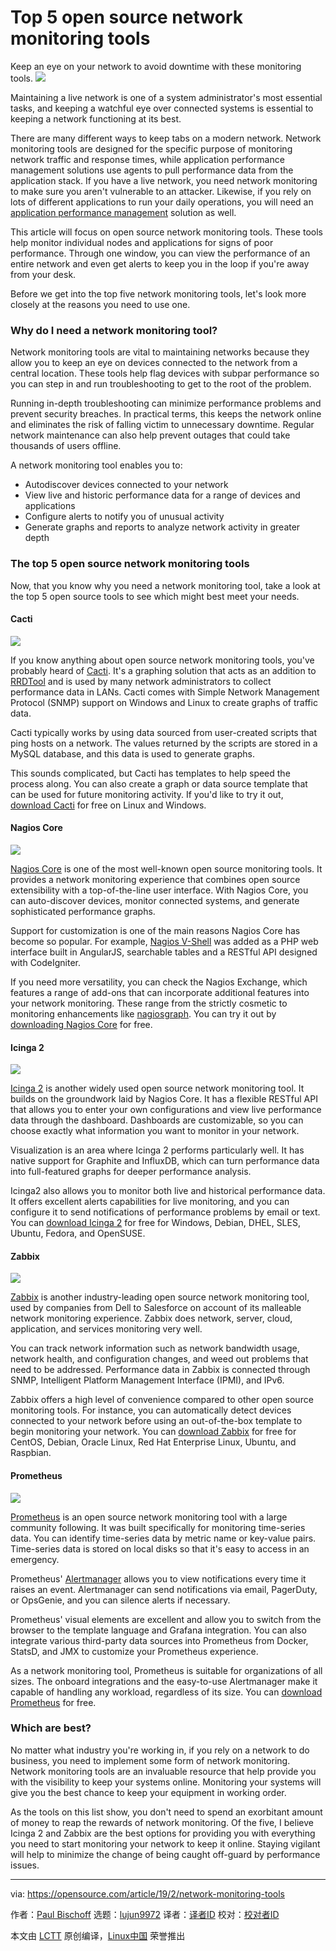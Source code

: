 [#]: collector: (lujun9972)
[#]: translator: ( )
[#]: reviewer: ( )
[#]: publisher: ( )
[#]: url: ( )
[#]: subject: (Top 5 open source network monitoring tools)
[#]: via: (https://opensource.com/article/19/2/network-monitoring-tools)
[#]: author: (Paul Bischoff https://opensource.com/users/paulbischoff)

Top 5 open source network monitoring tools
======
Keep an eye on your network to avoid downtime with these monitoring tools.
![](https://opensource.com/sites/default/files/styles/image-full-size/public/lead-images/mesh_networking_dots_connected.png?itok=ovINTRR3)

Maintaining a live network is one of a system administrator's most essential tasks, and keeping a watchful eye over connected systems is essential to keeping a network functioning at its best.

There are many different ways to keep tabs on a modern network. Network monitoring tools are designed for the specific purpose of monitoring network traffic and response times, while application performance management solutions use agents to pull performance data from the application stack. If you have a live network, you need network monitoring to make sure you aren't vulnerable to an attacker. Likewise, if you rely on lots of different applications to run your daily operations, you will need an [application performance management][1] solution as well.

This article will focus on open source network monitoring tools. These tools help monitor individual nodes and applications for signs of poor performance. Through one window, you can view the performance of an entire network and even get alerts to keep you in the loop if you're away from your desk.

Before we get into the top five network monitoring tools, let's look more closely at the reasons you need to use one.

### Why do I need a network monitoring tool?

Network monitoring tools are vital to maintaining networks because they allow you to keep an eye on devices connected to the network from a central location. These tools help flag devices with subpar performance so you can step in and run troubleshooting to get to the root of the problem.

Running in-depth troubleshooting can minimize performance problems and prevent security breaches. In practical terms, this keeps the network online and eliminates the risk of falling victim to unnecessary downtime. Regular network maintenance can also help prevent outages that could take thousands of users offline.

A network monitoring tool enables you to:

  * Autodiscover devices connected to your network
  * View live and historic performance data for a range of devices and applications
  * Configure alerts to notify you of unusual activity
  * Generate graphs and reports to analyze network activity in greater depth

### The top 5 open source network monitoring tools

Now, that you know why you need a network monitoring tool, take a look at the top 5 open source tools to see which might best meet your needs.

#### Cacti

![](https://opensource.com/sites/default/files/uploads/cacti_network-monitoring-tools.png)

If you know anything about open source network monitoring tools, you've probably heard of [Cacti][2]. It's a graphing solution that acts as an addition to [RRDTool][3] and is used by many network administrators to collect performance data in LANs. Cacti comes with Simple Network Management Protocol (SNMP) support on Windows and Linux to create graphs of traffic data.

Cacti typically works by using data sourced from user-created scripts that ping hosts on a network. The values returned by the scripts are stored in a MySQL database, and this data is used to generate graphs.

This sounds complicated, but Cacti has templates to help speed the process along. You can also create a graph or data source template that can be used for future monitoring activity. If you'd like to try it out, [download Cacti][4] for free on Linux and Windows.

#### Nagios Core

![](https://opensource.com/sites/default/files/uploads/nagioscore_network-monitoring-tools.png)

[Nagios Core][5] is one of the most well-known open source monitoring tools. It provides a network monitoring experience that combines open source extensibility with a top-of-the-line user interface. With Nagios Core, you can auto-discover devices, monitor connected systems, and generate sophisticated performance graphs.

Support for customization is one of the main reasons Nagios Core has become so popular. For example, [Nagios V-Shell][6] was added as a PHP web interface built in AngularJS, searchable tables and a RESTful API designed with CodeIgniter.

If you need more versatility, you can check the Nagios Exchange, which features a range of add-ons that can incorporate additional features into your network monitoring. These range from the strictly cosmetic to monitoring enhancements like [nagiosgraph][7]. You can try it out by [downloading Nagios Core][8] for free.

#### Icinga 2

![](https://opensource.com/sites/default/files/uploads/icinga2_network-monitoring-tools.png)

[Icinga 2][9] is another widely used open source network monitoring tool. It builds on the groundwork laid by Nagios Core. It has a flexible RESTful API that allows you to enter your own configurations and view live performance data through the dashboard. Dashboards are customizable, so you can choose exactly what information you want to monitor in your network.

Visualization is an area where Icinga 2 performs particularly well. It has native support for Graphite and InfluxDB, which can turn performance data into full-featured graphs for deeper performance analysis.

Icinga2 also allows you to monitor both live and historical performance data. It offers excellent alerts capabilities for live monitoring, and you can configure it to send notifications of performance problems by email or text. You can [download Icinga 2][10] for free for Windows, Debian, DHEL, SLES, Ubuntu, Fedora, and OpenSUSE.

#### Zabbix

![](https://opensource.com/sites/default/files/uploads/zabbix_network-monitoring-tools.png)

[Zabbix][11] is another industry-leading open source network monitoring tool, used by companies from Dell to Salesforce on account of its malleable network monitoring experience. Zabbix does network, server, cloud, application, and services monitoring very well.

You can track network information such as network bandwidth usage, network health, and configuration changes, and weed out problems that need to be addressed. Performance data in Zabbix is connected through SNMP, Intelligent Platform Management Interface (IPMI), and IPv6.

Zabbix offers a high level of convenience compared to other open source monitoring tools. For instance, you can automatically detect devices connected to your network before using an out-of-the-box template to begin monitoring your network. You can [download Zabbix][12] for free for CentOS, Debian, Oracle Linux, Red Hat Enterprise Linux, Ubuntu, and Raspbian.

#### Prometheus

![](https://opensource.com/sites/default/files/uploads/promethius_network-monitoring-tools.png)

[Prometheus][13] is an open source network monitoring tool with a large community following. It was built specifically for monitoring time-series data. You can identify time-series data by metric name or key-value pairs. Time-series data is stored on local disks so that it's easy to access in an emergency.

Prometheus' [Alertmanager][14] allows you to view notifications every time it raises an event. Alertmanager can send notifications via email, PagerDuty, or OpsGenie, and you can silence alerts if necessary.

Prometheus' visual elements are excellent and allow you to switch from the browser to the template language and Grafana integration. You can also integrate various third-party data sources into Prometheus from Docker, StatsD, and JMX to customize your Prometheus experience.

As a network monitoring tool, Prometheus is suitable for organizations of all sizes. The onboard integrations and the easy-to-use Alertmanager make it capable of handling any workload, regardless of its size. You can [download Prometheus][15] for free.

### Which are best?

No matter what industry you're working in, if you rely on a network to do business, you need to implement some form of network monitoring. Network monitoring tools are an invaluable resource that help provide you with the visibility to keep your systems online. Monitoring your systems will give you the best chance to keep your equipment in working order.

As the tools on this list show, you don't need to spend an exorbitant amount of money to reap the rewards of network monitoring. Of the five, I believe Icinga 2 and Zabbix are the best options for providing you with everything you need to start monitoring your network to keep it online. Staying vigilant will help to minimize the change of being caught off-guard by performance issues.

--------------------------------------------------------------------------------

via: https://opensource.com/article/19/2/network-monitoring-tools

作者：[Paul Bischoff][a]
选题：[lujun9972][b]
译者：[译者ID](https://github.com/译者ID)
校对：[校对者ID](https://github.com/校对者ID)

本文由 [LCTT](https://github.com/LCTT/TranslateProject) 原创编译，[Linux中国](https://linux.cn/) 荣誉推出

[a]: https://opensource.com/users/paulbischoff
[b]: https://github.com/lujun9972
[1]: https://www.comparitech.com/net-admin/application-performance-management/
[2]: https://www.cacti.net/index.php
[3]: https://en.wikipedia.org/wiki/RRDtool
[4]: https://www.cacti.net/download_cacti.php
[5]: https://www.nagios.org/projects/nagios-core/
[6]: https://exchange.nagios.org/directory/Addons/Frontends-%28GUIs-and-CLIs%29/Web-Interfaces/Nagios-V-2DShell/details
[7]: https://exchange.nagios.org/directory/Addons/Graphing-and-Trending/nagiosgraph/details#_ga=2.79847774.890594951.1545045715-2010747642.1545045715
[8]: https://www.nagios.org/downloads/nagios-core/
[9]: https://icinga.com/products/icinga-2/
[10]: https://icinga.com/download/
[11]: https://www.zabbix.com/
[12]: https://www.zabbix.com/download
[13]: https://prometheus.io/
[14]: https://prometheus.io/docs/alerting/alertmanager/
[15]: https://prometheus.io/download/
